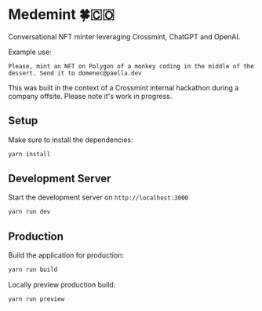# Medemint 🍀🇨🇴

Conversational NFT minter leveraging Crossmint, ChatGPT and OpenAI.

Example use:

`Please, mint an NFT on Polygon of a monkey coding in the middle of the dessert. Send it to domenec@paella.dev`

This was built in the context of a Crossmint internal hackathon during a company offsite. Please note it's work in progress.

## Setup

Make sure to install the dependencies:

```bash
yarn install
```

## Development Server

Start the development server on `http://localhost:3000`

```bash
yarn run dev
```

## Production

Build the application for production:

```bash
yarn run build
```

Locally preview production build:

```bash
yarn run preview
```
